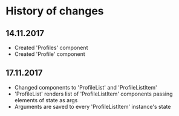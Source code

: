 # History of changes

## 14.11.2017
* Created 'Profiles' component
* Created 'Profile' component

## 17.11.2017
* Changed components to 'ProfileList' and 'ProfileListItem'
* 'ProfileList' renders list of 'ProfileListItem' components passing elements of state as args
* Arguments are saved to every 'ProfileListItem' instance's state